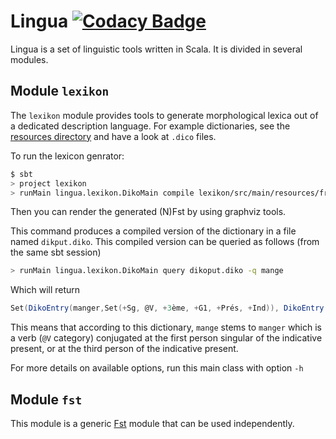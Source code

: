 Lingua [![Codacy Badge](https://api.codacy.com/project/badge/Grade/cab189517d35400a848cc44348b1757b)](https://www.codacy.com/app/satabin/lingua?utm_source=github.com&amp;utm_medium=referral&amp;utm_content=satabin/lingua&amp;utm_campaign=Badge_Grade)
======

Lingua is a set of linguistic tools written in Scala. It is divided in several modules.

Module `lexikon`
----------------

The `lexikon` module provides tools to generate morphological lexica out of a dedicated description language. For example dictionaries, see the [resources directory](https://github.com/satabin/lingua/tree/master/lexikon/src/main/resources) and have a look at `.dico` files.

To run the lexicon genrator:

```sh
$ sbt
> project lexikon
> runMain lingua.lexikon.DikoMain compile lexikon/src/main/resources/français.dico -N /tmp/nfst.dot -F /tmp/fst.dot
```

Then you can render the generated (N)Fst by using graphviz tools.

This command produces a compiled version of the dictionary in a file named `dikput.diko`. This compiled version can be queried as follows (from the same sbt session)

```sh
> runMain lingua.lexikon.DikoMain query dikoput.diko -q mange
```

Which will return

```scala
Set(DikoEntry(manger,Set(+Sg, @V, +3ème, +G1, +Prés, +Ind)), DikoEntry(manger,Set(+Sg, +1ère, @V, +G1, +Prés, +Ind)))
```

This means that according to this dictionary, `mange` stems to `manger` which is a verb (`@V` category) conjugated at the first person singular of the indicative present, or at the third person of the indicative present.

For more details on available options, run this main class with option `-h`

Module `fst`
------------

This module is a generic [Fst](https://en.wikipedia.org/wiki/Finite_state_transducer) module that can be used independently.

